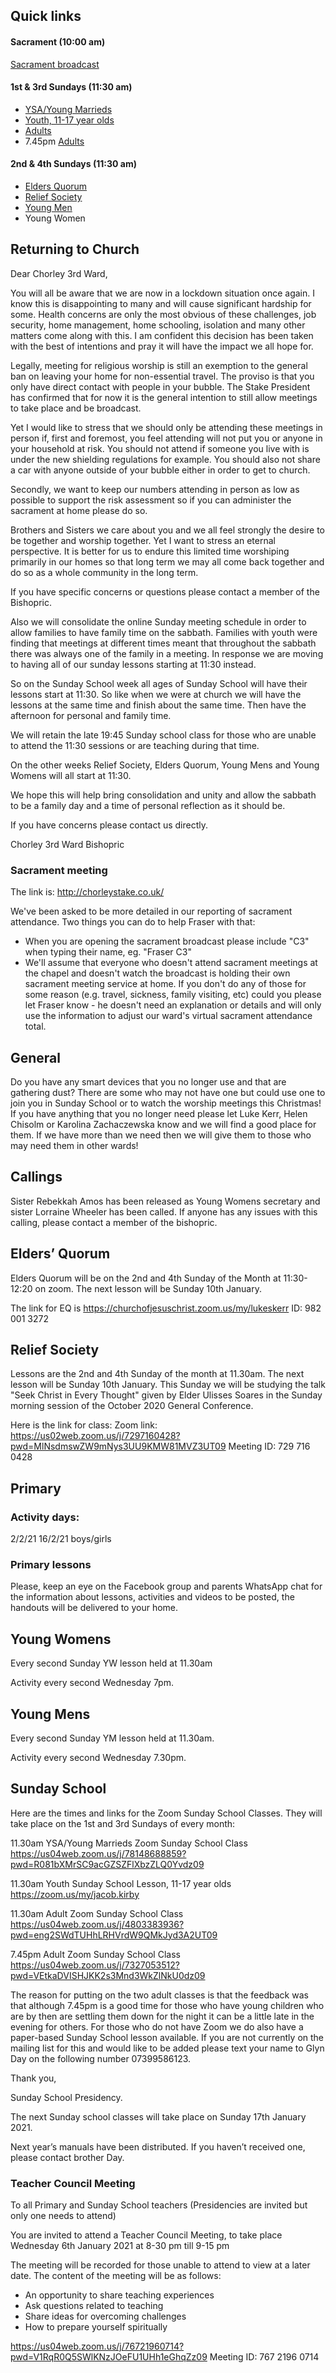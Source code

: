 ## Quick links

#### Sacrament (10:00 am)

[Sacrament broadcast](http://chorleystake.co.uk/)

#### 1st & 3rd Sundays (11:30 am)

- [YSA/Young Marrieds](https://us04web.zoom.us/j/78148688859?pwd=R081bXMrSC9acGZSZFlXbzZLQ0Yvdz09)
- [Youth, 11-17 year olds](https://zoom.us/my/jacob.kirby)
- [Adults](https://us04web.zoom.us/j/4803383936?pwd=eng2SWdTUHhLRHVrdW9QMkJyd3A2UT09)
- 7.45pm [Adults](https://us04web.zoom.us/j/7327053512?pwd=VEtkaDVISHJKK2s3Mnd3WkZlNkU0dz09)

#### 2nd & 4th Sundays (11:30 am)

- [Elders Quorum](https://churchofjesuschrist.zoom.us/my/lukeskerr)
- [Relief Society](https://us02web.zoom.us/j/7297160428?pwd=MlNsdmswZW9mNys3UU9KMW81MVZ3UT09)
- [Young Men](https://us02web.zoom.us/my/chorley3)
- Young Women

## Returning to Church

Dear Chorley 3rd Ward,

You will all be aware that we are now in a lockdown situation once again. I know this is disappointing to many and will cause significant hardship for some. Health concerns are only the most obvious of these challenges, job security, home management, home schooling, isolation and many other matters come along with this. I am confident this decision has been taken with the best of intentions and pray it will have the impact we all hope for.

Legally, meeting for religious worship is still an exemption to the general ban on leaving your home for non-essential travel. The proviso is that you only have direct contact with people in your bubble. The Stake President has confirmed that for now it is the general intention to still allow meetings to take place and be broadcast. 

Yet I would like to stress that we should only be attending these meetings in person if, first and foremost, you feel attending will not put you or anyone in your household at risk. You should not attend if someone you live with is under the new shielding regulations for example. You should also not share a car with anyone outside of your bubble either in order to get to church.

Secondly, we want to keep our numbers attending in person as low as possible to support the risk assessment so if you can administer the sacrament at home please do so. 

Brothers and Sisters we care about you and we all feel strongly the desire to be together and worship together. Yet I want to stress an eternal perspective. It is better for us to endure this limited time worshiping primarily in our homes so that long term we may all come back together and do so as a whole community in the long term.

If you have specific concerns or questions please contact a member of the Bishopric.

Also we will consolidate the online Sunday meeting schedule in order to allow families to have family time on the sabbath. Families with youth were finding that meetings at different times meant that throughout the sabbath there was always one of the family in a meeting. In response we are moving to having all of our sunday lessons starting at 11:30 instead.

So on the Sunday School week all ages of Sunday School will have their lessons start at 11:30. So like when we were at church we will have the lessons at the same time and finish about the same time. Then have the afternoon for personal and family time.

We will retain the late 19:45 Sunday school class for those who are unable to attend the 11:30 sessions or are teaching during that time.

On the other weeks Relief Society, Elders Quorum, Young Mens and Young Womens will all start at 11:30.

We hope this will help bring consolidation and unity and allow the sabbath to be a family day and a time of personal reflection as it should be.

If you have concerns please contact us directly.

Chorley 3rd Ward Bishopric

### Sacrament meeting

The link is: http://chorleystake.co.uk/

We've been asked to be more detailed in our reporting of sacrament attendance. Two things you can do to help Fraser with that:
- When you are opening the sacrament broadcast please include "C3" when typing their name, eg. "Fraser C3"
- We'll assume that everyone who doesn't attend sacrament meetings at the chapel and doesn't watch the broadcast is holding their own sacrament meeting service at home. If you don't do any of those for some reason (e.g. travel, sickness, family visiting, etc) could you please let Fraser know - he doesn't need an explanation or details and will only use the information to adjust our ward's virtual sacrament attendance total.

## General

Do you have any smart devices that you no longer use and that are gathering dust? There are some who may not have one but could use one to join you in Sunday School or to watch the worship meetings this Christmas! If you have anything that you no longer need please let Luke Kerr, Helen Chisolm or Karolina Zachaczewska know and we will find a good place for them. If we have more than we need then we will give them to those who may need them in other wards!

## Callings

Sister Rebekkah Amos has been released as Young Womens secretary and sister Lorraine Wheeler has been called. If anyone has any issues with this calling, please contact a member of the bishopric.

## Elders’ Quorum

Elders Quorum will be on the 2nd and 4th Sunday of the Month at 11:30-12:20 on zoom. The next lesson will be Sunday 10th January.

The link for EQ is https://churchofjesuschrist.zoom.us/my/lukeskerr
ID: 982 001 3272

## Relief Society

Lessons are the 2nd and 4th Sunday of the month at 11.30am. The next lesson will be Sunday 10th January. This Sunday we will be studying the talk "Seek Christ in Every Thought" given by Elder Ulisses Soares in the Sunday morning session of the October 2020 General Conference.

Here is the link for class:
Zoom link: https://us02web.zoom.us/j/7297160428?pwd=MlNsdmswZW9mNys3UU9KMW81MVZ3UT09
Meeting ID: 729 716 0428

## Primary

### Activity days:

2/2/21 
16/2/21 boys/girls

### Primary lessons

Please, keep an eye on the Facebook group and parents WhatsApp chat for the information about lessons, activities and videos to be posted, the handouts will be delivered to your home.

## Young Womens

Every second Sunday YW lesson held at 11.30am

Activity every second Wednesday 7pm.


## Young Mens

Every second Sunday YM lesson held at 11.30am.

Activity every second Wednesday 7.30pm.

## Sunday School

Here are the times and links for the Zoom Sunday School Classes. They will take place on the 1st and 3rd Sundays of every month:

11.30am YSA/Young Marrieds Zoom Sunday School Class https://us04web.zoom.us/j/78148688859?pwd=R081bXMrSC9acGZSZFlXbzZLQ0Yvdz09

11.30am Youth Sunday School Lesson, 11-17 year olds https://zoom.us/my/jacob.kirby

11.30am Adult Zoom Sunday School Class https://us04web.zoom.us/j/4803383936?pwd=eng2SWdTUHhLRHVrdW9QMkJyd3A2UT09

7.45pm Adult Zoom Sunday School Class https://us04web.zoom.us/j/7327053512?pwd=VEtkaDVISHJKK2s3Mnd3WkZlNkU0dz09

The reason for putting on the two adult classes is that the feedback was that although 7.45pm is a good time for those who have young children who are by then are settling them down for the night it can be a little late in the evening for others. For those who do not have Zoom we do also have a paper-based Sunday School lesson available.  If you are not currently on the mailing list for this and would like to be added please text your name to Glyn Day on the following number 07399586123.

Thank you,

Sunday School Presidency.

The next Sunday school classes will take place on Sunday 17th January 2021.

Next year’s manuals have been distributed. If you haven’t received one, please contact brother Day.

### Teacher Council Meeting

To all Primary and Sunday School teachers (Presidencies are invited but only one needs to attend)

You are invited to attend a Teacher Council Meeting, to take place Wednesday 6th January 2021 at 8-30 pm till 9-15 pm  

The meeting will be recorded for those unable to attend to view at a later date. The content of the meeting will be as follows: 
- An opportunity to share teaching experiences
- Ask questions related to teaching
- Share ideas for overcoming challenges
- How to prepare yourself spiritually

https://us04web.zoom.us/j/76721960714?pwd=V1RqR0Q5SWlKNzJOeFU1UHh1eGhqZz09 
Meeting ID: 767 2196 0714
